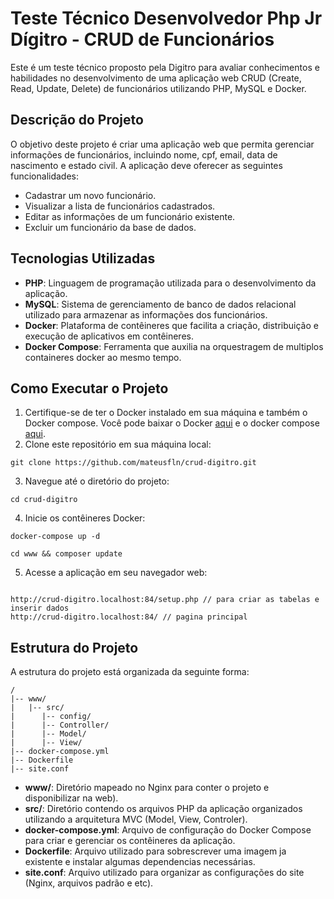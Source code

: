 # Teste Técnico Desenvolvedor Php Jr Dígitro - CRUD de Funcionários

Este é um teste técnico proposto pela Digitro para avaliar conhecimentos e habilidades no desenvolvimento de uma aplicação web CRUD (Create, Read, Update, Delete) de funcionários utilizando PHP, MySQL e Docker.

## Descrição do Projeto

O objetivo deste projeto é criar uma aplicação web que permita gerenciar informações de funcionários, incluindo nome, cpf, email, data de nascimento e estado civil. A aplicação deve oferecer as seguintes funcionalidades:

- Cadastrar um novo funcionário.
- Visualizar a lista de funcionários cadastrados.
- Editar as informações de um funcionário existente.
- Excluir um funcionário da base de dados.

## Tecnologias Utilizadas

- **PHP**: Linguagem de programação utilizada para o desenvolvimento da aplicação.
- **MySQL**: Sistema de gerenciamento de banco de dados relacional utilizado para armazenar as informações dos funcionários.
- **Docker**: Plataforma de contêineres que facilita a criação, distribuição e execução de aplicativos em contêineres.
- **Docker Compose**: Ferramenta que auxilia na orquestragem de multiplos containeres docker ao mesmo tempo.

## Como Executar o Projeto

1. Certifique-se de ter o Docker instalado em sua máquina e também o Docker compose. Você pode baixar o Docker [aqui](https://www.docker.com/get-started) e o docker compose [aqui](https://docs.docker.com/compose/install/).
2. Clone este repositório em sua máquina local:

```
git clone https://github.com/mateusfln/crud-digitro.git
```

3. Navegue até o diretório do projeto:

```
cd crud-digitro
```

4. Inicie os contêineres Docker:

```
docker-compose up -d
```
```
cd www && composer update
```

5. Acesse a aplicação em seu navegador web:

```

http://crud-digitro.localhost:84/setup.php // para criar as tabelas e inserir dados
http://crud-digitro.localhost:84/ // pagina principal

```

## Estrutura do Projeto

A estrutura do projeto está organizada da seguinte forma:

```
/
|-- www/
|   |-- src/
|      |-- config/
|      |-- Controller/
|      |-- Model/
|      |-- View/
|-- docker-compose.yml
|-- Dockerfile
|-- site.conf
```
- **www/**: Diretório mapeado no Nginx para conter o projeto e disponibilizar na web).
- **src/**: Diretório contendo os arquivos PHP da aplicação organizados utilizando a arquitetura MVC (Model, View, Controler).
- **docker-compose.yml**: Arquivo de configuração do Docker Compose para criar e gerenciar os contêineres da aplicação.
- **Dockerfile**: Arquivo utilizado para sobrescrever uma imagem ja existente e instalar algumas dependencias necessárias.
- **site.conf**: Arquivo utilizado para organizar as configurações do site (Nginx, arquivos padrão e etc).
